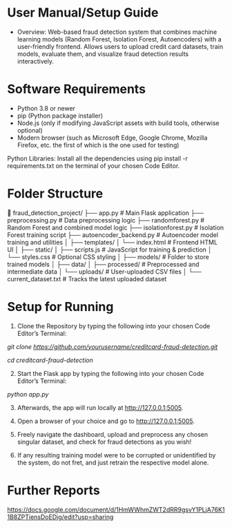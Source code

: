 # User Manual/Setup Guide
- Overview: Web-based fraud detection system that combines machine learning models (Random Forest, Isolation Forest, Autoencoders) with a user-friendly frontend. Allows users to upload credit card datasets, train models, evaluate them, and visualize fraud detection results interactively.

# Software Requirements
- Python 3.8 or newer
- pip (Python package installer)
- Node.js (only if modifying JavaScript assets with build tools, otherwise optional)
- Modern browser (such as Microsoft Edge, Google Chrome, Mozilla Firefox, etc. the first of which is the one used for testing)

Python Libraries: Install all the dependencies using pip install -r requirements.txt on the terminal of your chosen Code Editor.

# Folder Structure
📁 fraud_detection_project/
├── app.py                    # Main Flask application
├── preprocessing.py          # Data preprocessing logic
├── randomforest.py           # Random Forest and combined model logic
├── isolationforest.py        # Isolation Forest training script
├── autoencoder_backend.py    # Autoencoder model training and utilities
│
├── templates/
│   └── index.html            # Frontend HTML UI
│
├── static/
│   ├── scripts.js            # JavaScript for training & prediction
│   └── styles.css            # Optional CSS styling
│
├── models/                   # Folder to store trained models
│
├── data/
│   ├── processed/            # Preprocessed and intermediate data
│   └── uploads/              # User-uploaded CSV files
│
└── current_dataset.txt       # Tracks the latest uploaded dataset


# Setup for Running
1. Clone the Repository by typing the following into your chosen Code Editor’s Terminal:

  *git clone https://github.com/yourusername/creditcard-fraud-detection.git*

  *cd creditcard-fraud-detection*

2. Start the Flask app by typing the following into your chosen Code Editor’s Terminal: 

  *python app.py*

3. Afterwards, the app will run locally at http://127.0.0.1:5005. 

4. Open a browser of your choice and go to http://127.0.0.1:5005.

5. Freely navigate the dashboard, upload and preprocess any chosen singular dataset, and check for fraud detections as you wish!

6. If any resulting training model were to be corrupted or unidentified by the system, do not fret, and just retrain the respective model alone.

# Further Reports
https://docs.google.com/document/d/1HmWWhmZWT2dRR9gsvY1PLjA76K11B8ZPTiensDoEDig/edit?usp=sharing

